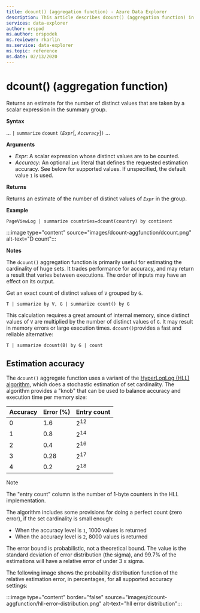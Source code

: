 ```yaml
---
title: dcount() (aggregation function) - Azure Data Explorer
description: This article describes dcount() (aggregation function) in Azure Data Explorer.
services: data-explorer
author: orspod
ms.author: orspodek
ms.reviewer: rkarlin
ms.service: data-explorer
ms.topic: reference
ms.date: 02/13/2020
---
```

# dcount() (aggregation function)

Returns an estimate for the number of distinct values that are taken by a scalar expression in the summary group.

**Syntax**

... `|` `summarize` `dcount` `(`*`Expr`*[, *`Accuracy`*]`)` ...

**Arguments**

* *Expr*: A scalar expression whose distinct values are to be counted.
* *Accuracy*: An optional `int` literal that defines the requested estimation accuracy. See below for supported values. If unspecified, the default value
  `1` is used.

**Returns**

Returns an estimate of the number of distinct values of *`Expr`* in the group.

**Example**

```kusto
PageViewLog | summarize countries=dcount(country) by continent
```

:::image type="content" source="images/dcount-aggfunction/dcount.png" alt-text="D count":::

**Notes**

The `dcount()` aggregation function is primarily useful for estimating the cardinality of huge sets. It trades performance for accuracy, and may return a result that varies between executions. The order of inputs may have an effect on its output.

Get an exact count of distinct values of `V` grouped by `G`.

```kusto
T | summarize by V, G | summarize count() by G
```

This calculation requires a great amount of internal memory, since distinct values of `V` are multiplied by the number of distinct values of `G`.
It may result in memory errors or large execution times. 
`dcount()`provides a fast and reliable alternative:

```kusto
T | summarize dcount(B) by G | count
```

## Estimation accuracy

The `dcount()` aggregate function uses a variant of the [HyperLogLog (HLL) algorithm](https://en.wikipedia.org/wiki/HyperLogLog),
which does a stochastic estimation of set cardinality. The algorithm provides a "knob" that can be used to balance accuracy and execution time per memory size:

|Accuracy|Error (%)|Entry count   |
|--------|---------|--------------|
|       0|      1.6|2<sup>12</sup>|
|       1|      0.8|2<sup>14</sup>|
|       2|      0.4|2<sup>16</sup>|
|       3|     0.28|2<sup>17</sup>|
|       4|      0.2|2<sup>18</sup>|

> [!NOTE]
> The "entry count" column is the number of 1-byte counters in the HLL implementation.

The algorithm includes some provisions for doing a perfect count (zero error), if the set cardinality is small enough:
* When the accuracy level is `1`, 1000 values is returned
* When the accuracy level is `2`, 8000 values is returned

The error bound is probabilistic, not a theoretical bound. The value is the standard deviation of error distribution (the sigma), and 99.7% of the estimations will have a relative error of under 3 x sigma.

The following image shows the probability distribution function of the relative
estimation error, in percentages, for all supported accuracy settings:

:::image type="content" border="false" source="images/dcount-aggfunction/hll-error-distribution.png" alt-text="hll error distribution":::
